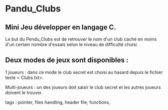 # Pandu_Clubs
## Mini Jeu développer en langage C.
Le but du Pendu_Clubs est de retrouver le nom d'un club caché en moins d'un certain nombre d'essais selon le niveau de difficulté choisi.

## Deux modes de jeux sont disponibles : 

1 joueurs : dans ce mode le club secret est choisi au hasard depuis le fichier texte < Clubs.txt>.

Multi-joueurs : un des joueurs doit saisir le club secret et les autres joueurs doivent le trouver.



tags : pointer, files handling, header file, functions, 


